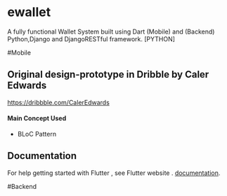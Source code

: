 # ewallet
A fully functional Wallet System built using Dart (Mobile) and (Backend) Python,Django and DjangoRESTful framework. [PYTHON]

#Mobile

## Original design-prototype in Dribble by Caler Edwards
https://dribbble.com/CalerEdwards

#### Main Concept Used
* BLoC Pattern

## Documentation
For help getting started with Flutter , see Flutter website .
[documentation](https://flutter.io/).

#Backend
